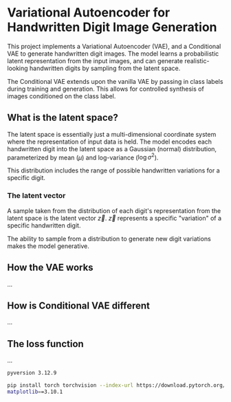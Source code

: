 # Variational Autoencoder for Handwritten Digit Image Generation
This project implements a Variational Autoencoder (VAE), and a Conditional VAE to generate handwritten digit images. The model learns a probabilistic latent representation from the input images, and can generate realistic-looking handwritten digits by sampling from the latent space.

The Conditional VAE extends upon the vanilla VAE by passing in class labels during training and generation. This allows for controlled synthesis of images conditioned on the class label.

## What is the latent space?
The latent space is essentially just a multi-dimensional coordinate system where the representation of input data is held. The model encodes each handwritten digit into the latent space as a Gaussian (normal) distribution, parameterized by mean ($\mu$) and log-variance ($\log \sigma^2$).

This distribution includes the range of possible handwritten variations for a specific digit. 

### The latent vector
A sample taken from the distribution of each digit's representation from the latent space is the latent vector $\vec{z}$.
$\vec{z}$ represents a specific "variation" of a specific handwritten digit.

The ability to sample from a distribution to generate new digit variations makes the model generative.

## How the VAE works
...

## How is Conditional VAE different
...

## The loss function
...





```sh
pyversion 3.12.9

pip install torch torchvision --index-url https://download.pytorch.org/whl/cu124
matplotlib==3.10.1
```
